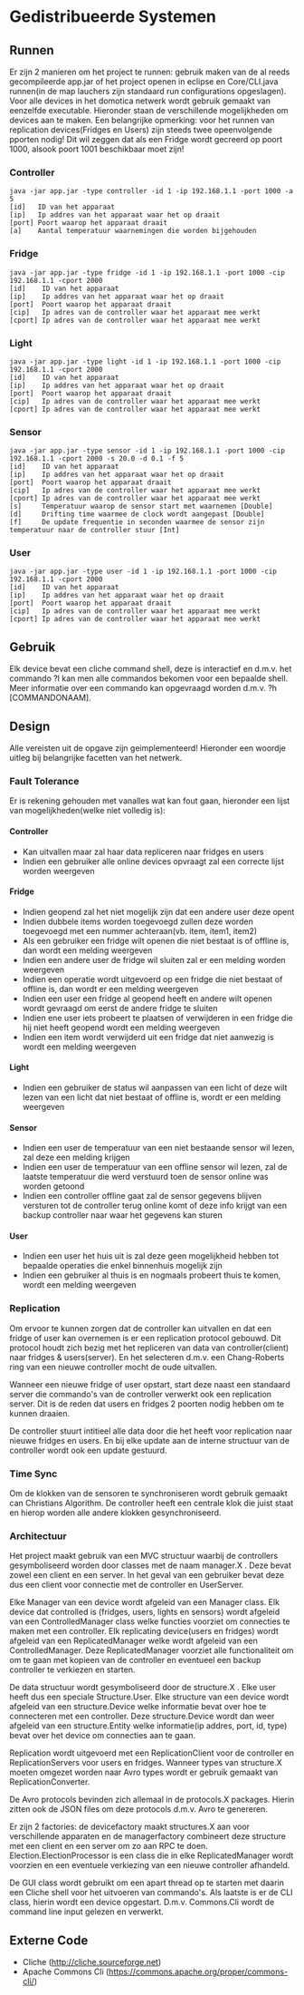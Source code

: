 # Gedistribueerde Systemen

## Runnen
Er zijn 2 manieren om het project te runnen: gebruik maken van de al reeds gecompileerde app.jar of het project openen in eclipse en Core/CLI.java runnen(in de map lauchers zijn standaard run configurations opgeslagen). Voor alle devices in het domotica netwerk wordt gebruik gemaakt van eenzelfde executable. Hieronder staan de verschillende mogelijkheden om devices aan te maken. Een belangrijke opmerking: voor het runnen van replication devices(Fridges en Users) zijn steeds twee opeenvolgende pporten nodig! Dit wil zeggen dat als een Fridge wordt gecreerd op poort 1000, alsook poort 1001 beschikbaar moet zijn!

### Controller
```
java -jar app.jar -type controller -id 1 -ip 192.168.1.1 -port 1000 -a 5
[id]   ID van het apparaat
[ip]   Ip addres van het apparaat waar het op draait
[port] Poort waarop het apparaat draait
[a]    Aantal temperatuur waarnemingen die worden bijgehouden
```

### Fridge
```
java -jar app.jar -type fridge -id 1 -ip 192.168.1.1 -port 1000 -cip 192.168.1.1 -cport 2000
[id]    ID van het apparaat
[ip]    Ip addres van het apparaat waar het op draait
[port]  Poort waarop het apparaat draait
[cip]   Ip adres van de controller waar het apparaat mee werkt
[cport] Ip adres van de controller waar het apparaat mee werkt
```

### Light
```
java -jar app.jar -type light -id 1 -ip 192.168.1.1 -port 1000 -cip 192.168.1.1 -cport 2000
[id]    ID van het apparaat
[ip]    Ip addres van het apparaat waar het op draait
[port]  Poort waarop het apparaat draait
[cip]   Ip adres van de controller waar het apparaat mee werkt
[cport] Ip adres van de controller waar het apparaat mee werkt
```

### Sensor
```
java -jar app.jar -type sensor -id 1 -ip 192.168.1.1 -port 1000 -cip 192.168.1.1 -cport 2000 -s 20.0 -d 0.1 -f 5
[id]    ID van het apparaat
[ip]    Ip addres van het apparaat waar het op draait
[port]  Poort waarop het apparaat draait
[cip]   Ip adres van de controller waar het apparaat mee werkt
[cport] Ip adres van de controller waar het apparaat mee werkt
[s]     Temperatuur waarop de sensor start met waarnemen [Double]
[d]     Drifting time waarmee de clock wordt aangepast [Double]
[f]     De update frequentie in seconden waarmee de sensor zijn temperatuur naar de controller stuur [Int]
```

### User
```
java -jar app.jar -type user -id 1 -ip 192.168.1.1 -port 1000 -cip 192.168.1.1 -cport 2000
[id]    ID van het apparaat
[ip]    Ip addres van het apparaat waar het op draait
[port]  Poort waarop het apparaat draait
[cip]   Ip adres van de controller waar het apparaat mee werkt
[cport] Ip adres van de controller waar het apparaat mee werkt
```

## Gebruik
Elk device bevat een cliche command shell, deze is interactief en d.m.v. het commando ?l kan men alle commandos bekomen voor een bepaalde shell. Meer informatie over een commando kan opgevraagd worden d.m.v. ?h [COMMANDONAAM].

## Design
Alle vereisten uit de opgave zijn geimplementeerd! Hieronder een woordje uitleg bij belangrijke facetten van het netwerk.
### Fault Tolerance
Er is rekening gehouden met vanalles wat kan fout gaan, hieronder een lijst van mogelijkheden(welke niet volledig is):
#### Controller
- Kan uitvallen maar zal haar data repliceren naar fridges en users
- Indien een gebruiker alle online devices opvraagt zal een correcte lijst worden weergeven

#### Fridge
- Indien geopend zal het niet mogelijk zijn dat een andere user deze opent
- Indien dubbele items worden toegevoegd zullen deze worden toegevoegd met een nummer achteraan(vb. item, item1, item2)
- Als een gebruiker een fridge wilt openen die niet bestaat is of offline is, dan wordt een melding weergeven
- Indien een andere user de fridge wil sluiten zal er een melding worden weergeven
- Indien een operatie wordt uitgevoerd op een fridge die niet bestaat of offline is, dan wordt er een melding weergeven
- Indien een user een fridge al geopend heeft en andere wilt openen wordt gevraagd om eerst de andere fridge te sluiten
- Indien ene user iets probeert te plaatsen of verwijderen in een fridge die hij niet heeft geopend wordt een melding weergeven
- Indien een item wordt verwijderd uit een fridge dat niet aanwezig is wordt een melding weergeven

#### Light
- Indien een gebruiker de status wil aanpassen van een licht of deze wilt lezen van een licht dat niet bestaat of offline is, wordt er een melding weergeven

#### Sensor
- Indien een user de temperatuur van een niet bestaande sensor wil lezen, zal deze een melding krijgen
- Indien een user de temperatuur van een offline sensor wil lezen, zal de laatste temperatuur die werd verstuurd toen de sensor online was worden getoond
- Indien een controller offline gaat zal de sensor gegevens blijven versturen tot de controller terug online komt of deze info krijgt van een backup controller naar waar het gegevens kan sturen

#### User
- Indien een user het huis uit is zal deze geen mogelijkheid hebben tot bepaalde operaties die enkel binnenhuis mogelijk zijn
- Indien een gebruiker al thuis is en nogmaals probeert thuis te komen, wordt een melding weergeven

### Replication
Om ervoor te kunnen zorgen dat de controller kan uitvallen en dat een fridge of user kan overnemen is er een replication protocol gebouwd. Dit protocol houdt zich bezig met het repliceren van data van controller(client) naar fridges & users(server). En het selecteren d.m.v. een Chang-Roberts ring van een nieuwe controller mocht de oude uitvallen.

Wanneer een nieuwe fridge of user opstart, start deze naast een standaard server die commando's van de controller verwerkt ook een replication server. Dit is de reden dat users en fridges 2 poorten nodig hebben om te kunnen draaien.

De controller stuurt intitieel alle data door die het heeft voor replication naar nieuwe fridges en users. En bij elke update aan de interne structuur van de controller wordt ook een update gestuurd.

### Time Sync
Om de klokken van de sensoren te synchroniseren wordt gebruik gemaakt can Christians Algorithm. De controller heeft een centrale klok die juist staat en hierop worden alle andere klokken gesynchroniseerd.

### Architectuur
Het project maakt gebruik van een MVC structuur waarbij de controllers gesymboliseerd worden door classes met de naam manager.X . Deze bevat zowel een client en een server. In het geval van een gebruiker bevat deze dus een client voor connectie met de controller en UserServer.

Elke Manager van een device wordt afgeleid van een Manager class. Elk device dat controlled is (fridges, users, lights en sensors) wordt afgeleid van een ControlledManager class welke functies voorziet om connecties te maken met een controller. Elk replicating device(users en fridges) wordt afgeleid van een ReplicatedManager welke wordt afgeleid van een ControlledManager. Deze ReplicatedManager voorziet alle functionaliteit om om te gaan met kopieen van de controller en eventueel een backup controller te verkiezen en starten.

De data structuur wordt gesymboliseerd door de structure.X . Elke user heeft dus een speciale Structure.User. Elke structure van een device wordt afgeleid van een structure.Device welke informatie bevat over hoe te connecteren met een controller. Deze structure.Device wordt dan weer afgeleid van een structure.Entity welke informatie(ip addres, port, id, type) bevat over het device om connecties aan te gaan.

Replication wordt uitgevoerd met een ReplicationClient voor de controller en ReplicationServers voor users en fridges. Wanneer types van structure.X moeten omgezet worden naar Avro types wordt er gebruik gemaakt van ReplicationConverter.

De Avro protocols bevinden zich allemaal in de protocols.X packages. Hierin zitten ook de JSON files om deze protocols d.m.v. Avro te genereren.

Er zijn 2 factories: de devicefactory maakt structures.X aan voor verschillende apparaten en de managerfactory combineert deze structure met een client en een server om zo aan RPC te doen. Election.ElectionProcessor is een class die in elke ReplicatedManager wordt voorzien en een eventuele verkiezing van een nieuwe controller afhandeld.

De GUI class wordt gebruikt om een apart thread op te starten met daarin een Cliche shell voor het uitvoeren van commando's. Als laatste is er de CLI class, hierin wordt een device opgestart. D.m.v. Commons.Cli wordt de command line input gelezen en verwerkt.

## Externe Code
- Cliche (http://cliche.sourceforge.net)
- Apache Commons Cli (https://commons.apache.org/proper/commons-cli/)
